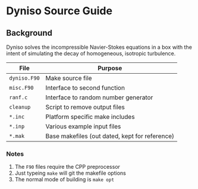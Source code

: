 # Dyniso Source Guide 

## Background

Dyniso solves the incompressible Navier-Stokes equations in a box
with the intent of simulating the decay of homogeneous, isotropic 
turbulence.

File         | Purpose
-------------|---------------------------------------------------
`dyniso.F90` | Make source file
`misc.F90`   | Interface to second function
`ranf.c`     | Interface to random number generator
`cleanup`    | Script to remove output files
`*.inc`      | Platform specific make includes
`*.inp`      | Various example input files
`*.mak`      | Base makefiles (out dated, kept for reference)

### Notes
1. The `F90` files require the CPP preprocessor 
2. Just typeing `make` will git the makefile options
3. The normal mode of building is `make opt`

